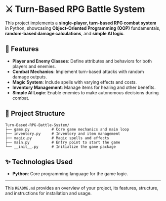 # ⚔️ Turn-Based RPG Battle System

This project implements a **single-player, turn-based RPG combat system** in Python, showcasing **Object-Oriented Programming (OOP)** fundamentals, **random-based damage calculations**, and **simple AI logic**.

## 📌 Features

- **Player and Enemy Classes**: Define attributes and behaviors for both players and enemies.
- **Combat Mechanics**: Implement turn-based attacks with random damage outputs.
- **Magic System**: Include spells with varying effects and costs.
- **Inventory Management**: Manage items for healing and other benefits.
- **Simple AI Logic**: Enable enemies to make autonomous decisions during combat.

## 📂 Project Structure

    Turn-Based-RPG-Battle-System/
    ├── game.py          # Core game mechanics and main loop
    ├── inventory.py     # Inventory and item management
    ├── magic.py         # Magic spells and effects
    ├── main.py          # Entry point to start the game
    └── __init__.py      # Initialize the game package


## ✨ Technologies Used

- **Python**: Core programming language for the game logic.

---

This `README.md` provides an overview of your project, its features, structure, and instructions for installation and usage.
